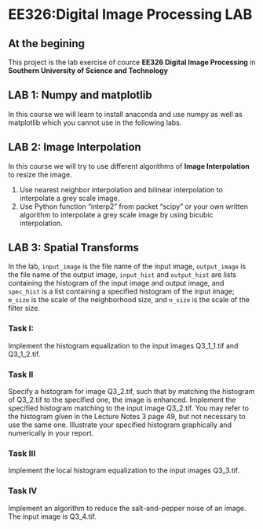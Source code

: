 # EE326:Digital Image Processing LAB

## At the begining

This project is the lab exercise of cource **EE326 Digital Image Processing** in **Southern University of Science and Technology**

## LAB 1: Numpy and matplotlib

In this course we will learn to install anaconda and use numpy as well as matplotlib which you cannot use in the following labs.

## LAB 2: Image Interpolation

In this course we will try to use different algorithms of **Image Interpolation** to resize the image.

1. Use nearest neighbor interpolation and bilinear interpolation to interpolate a grey scale image.
2. Use Python function “interp2” from packet “scipy” or your own written algorithm to interpolate a grey scale image by using bicubic interpolation.

## LAB 3: Spatial Transforms

In the lab, `input_image` is the file name of the input image, `output_image` is the file name of the output image, `input_hist` and `output_hist` are lists containing the histogram of the input image and output image, and `spec_hist` is a list containing a specified histogram of the input image; `m_size` is the scale of the neighborhood size, and `n_size` is the scale of the filter size.

### Task I:

Implement the histogram equalization to the input images Q3_1_1.tif and Q3_1_2.tif.


### Task II

Specify a histogram for image Q3_2.tif, such that by matching the histogram of Q3_2.tif to the specified one, the image is enhanced. Implement the specified histogram matching to the input image Q3_2.tif. You may refer to the histogram given in the Lecture Notes 3 page 49, but not necessary to use the same one. Illustrate your specified histogram graphically and numerically in your report.

### Task III

Implement the local histogram equalization to the input images Q3_3.tif.


### Task IV

Implement an algorithm to reduce the salt-and-pepper noise of an image. The input image is Q3_4.tif.
